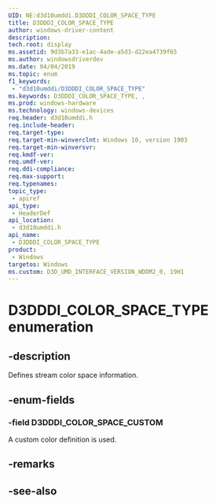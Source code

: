 ```yaml
---
UID: NE:d3d10umddi.D3DDDI_COLOR_SPACE_TYPE
title: D3DDDI_COLOR_SPACE_TYPE
author: windows-driver-content
description: 
tech.root: display
ms.assetid: 9d3b7a33-e1ac-4ade-a5d3-d22ea4739f65
ms.author: windowsdriverdev
ms.date: 04/04/2019
ms.topic: enum
f1_keywords:
 - "d3d10umddi/D3DDDI_COLOR_SPACE_TYPE"
ms.keywords: D3DDDI_COLOR_SPACE_TYPE, , 
ms.prod: windows-hardware
ms.technology: windows-devices
req.header: d3d10umddi.h
req.include-header:
req.target-type:
req.target-min-winverclnt: Windows 10, version 1903
req.target-min-winversvr:
req.kmdf-ver:
req.umdf-ver:
req.ddi-compliance:
req.max-support:
req.typenames: 
topic_type: 
 - apiref
api_type: 
 - HeaderDef
api_location: 
 - d3d10umddi.h
api_name: 
 - D3DDDI_COLOR_SPACE_TYPE
product: 
 - Windows
targetos: Windows
ms.custom: D3D_UMD_INTERFACE_VERSION_WDDM2_0, 19H1
---
```


# D3DDDI_COLOR_SPACE_TYPE enumeration

## -description

Defines stream color space information.

## -enum-fields

### -field D3DDDI_COLOR_SPACE_CUSTOM 

A custom color definition is used.

## -remarks

## -see-also
